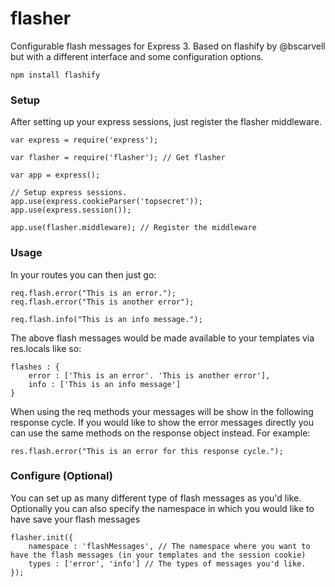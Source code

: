 # flasher
Configurable flash messages for Express 3. Based on flashify by @bscarvell but with a different interface and some configuration options.

	npm install flashify


### Setup
After setting up your express sessions, just register the flasher middleware.

	var express = require('express');

	var flasher = require('flasher'); // Get flasher

	var app = express();

	// Setup express sessions.
	app.use(express.cookieParser('topsecret'));
	app.use(express.session());

	app.use(flasher.middleware); // Register the middleware



### Usage
In your routes you can then just go:

	req.flash.error("This is an error.");
	req.flash.error("This is another error");

	req.flash.info("This is an info message.");

The above flash messages would be made available to your templates via res.locals like so:

	flashes : {
		error : ['This is an error'. 'This is another error'],
		info : ['This is an info message']
	}

When using the req methods your messages will be show in the following response cycle. If you would like to show the error messages directly you can use the same methods on the response object instead. For example:

	res.flash.error("This is an error for this response cycle.");



### Configure (Optional)
You can set up as many different type of flash messages as you'd like. Optionally you can also specify the namespace in which you would like to have save your flash messages

	flasher.init({
		namespace : 'flashMessages', // The namespace where you want to have the flash messages (in your templates and the session cookie)
		types : ['error', 'info'] // The types of messages you'd like.
	});

